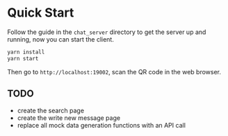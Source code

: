 # Quick Start

Follow the guide in the `chat_server` directory to get the server up and running, now you can start the client.

```bash
yarn install
yarn start
```

Then go to `http://localhost:19002`, scan the QR code in the web browser.

## TODO

- create the search page
- create the write new message page
- replace all mock data generation functions with an API call
